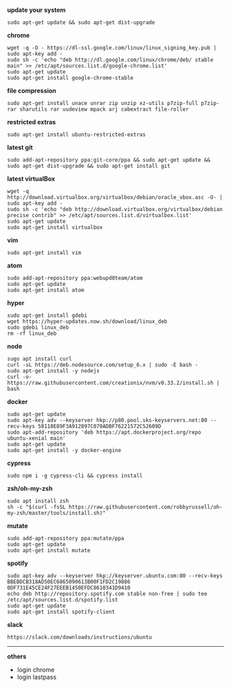 **update your system**
```
sudo apt-get update && sudo apt-get dist-upgrade
```


**chrome**
```
wget -q -O - https://dl-ssl.google.com/linux/linux_signing_key.pub | sudo apt-key add -
sudo sh -c 'echo "deb http://dl.google.com/linux/chrome/deb/ stable main" >> /etc/apt/sources.list.d/google-chrome.list'
sudo apt-get update
sudo apt-get install google-chrome-stable
```

**file compression**
```
sudo apt-get install unace unrar zip unzip xz-utils p7zip-full p7zip-rar sharutils rar uudeview mpack arj cabextract file-roller
```

**restricted extras**
```
sudo apt-get install ubuntu-restricted-extras
```

**latest git**
```
sudo add-apt-repository ppa:git-core/ppa && sudo apt-get update && sudo apt-get dist-upgrade && sudo apt-get install git
```

**latest virtualBox**
```
wget -q http://download.virtualbox.org/virtualbox/debian/oracle_vbox.asc -O- | sudo apt-key add -
sudo sh -c 'echo "deb http://download.virtualbox.org/virtualbox/debian precise contrib" >> /etc/apt/sources.list.d/virtualbox.list'
sudo apt-get update
sudo apt-get install virtualbox
```

**vim**
```
sudo apt-get install vim
```

**atom**
```
sudo add-apt-repository ppa:webupd8team/atom
sudo apt-get update
sudo apt-get install atom
```

**hyper**
```
sudo apt-get install gdebi
wget https://hyper-updates.now.sh/download/linux_deb
sudo gdebi linux_deb
rm -rf linux_deb
```

**node**
```
sugo apt install curl
curl -sL https://deb.nodesource.com/setup_6.x | sudo -E bash -
sudo apt-get install -y nodejs
curl -o- https://raw.githubusercontent.com/creationix/nvm/v0.33.2/install.sh | bash
```

**docker**
```
sudo apt-get update
sudo apt-key adv --keyserver hkp://p80.pool.sks-keyservers.net:80 --recv-keys 58118E89F3A912897C070ADBF76221572C52609D
sudo apt-add-repository 'deb https://apt.dockerproject.org/repo ubuntu-xenial main'
sudo apt-get update
sudo apt-get install -y docker-engine
```

**cypress**
```
sudo npm i -g cypress-cli && cypress install
```

**zsh/oh-my-zsh**
```
sudo apt install zsh
sh -c "$(curl -fsSL https://raw.githubusercontent.com/robbyrussell/oh-my-zsh/master/tools/install.sh)"
```

**mutate**
```
sudo add-apt-repository ppa:mutate/ppa
sudo apt-get update
sudo apt-get install mutate
```

**spotify**
```
sudo apt-key adv --keyserver hkp://keyserver.ubuntu.com:80 --recv-keys BBEBDCB318AD50EC6865090613B00F1FD2C19886 0DF731E45CE24F27EEEB1450EFDC8610341D9410
echo deb http://repository.spotify.com stable non-free | sudo tee /etc/apt/sources.list.d/spotify.list
sudo apt-get update
sudo apt-get install spotify-client
```

**slack**
```
https://slack.com/downloads/instructions/ubuntu
```

---

**others**
- login chrome
- login lastpass
